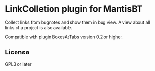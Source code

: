LinkColletion plugin for MantisBT
=================================

Collect links from bugnotes and show them in bug view. A view about all links of a project is also available.

Compatible with plugin BoxesAsTabs version 0.2 or higher.

License
-------

GPL3 or later
